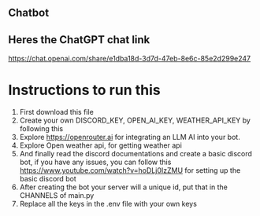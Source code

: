 ## Chatbot

## Heres the ChatGPT chat link
https://chat.openai.com/share/e1dba18d-3d7d-47eb-8e6c-85e2d299e247

# Instructions to run this
1) First download this file
2) Create your own DISCORD_KEY, OPEN_AI_KEY, WEATHER_API_KEY by following this
3) Explore https://openrouter.ai for integrating an LLM AI into your bot.
4) Explore Open weather api, for getting weather api
5) And finally read the discord documentations and create a basic discord bot, if you have any issues, you can follow this https://www.youtube.com/watch?v=hoDLj0IzZMU for setting up the basic discord bot
6) After creating the bot  your server will a unique id, put that in the CHANNELS of main.py
7) Replace all the keys in the .env file with your own keys
